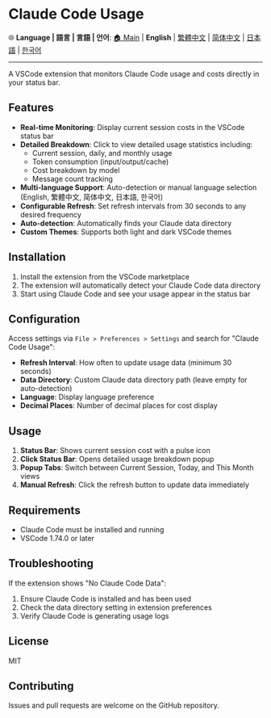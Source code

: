 # Claude Code Usage

🌐 **Language | 語言 | 言語 | 언어**: [🏠 Main](README.md) | **English** | [繁體中文](README-zh-TW.md) | [简体中文](README-zh-CN.md) | [日本語](README-ja.md) | [한국어](README-ko.md)

---

A VSCode extension that monitors Claude Code usage and costs directly in your status bar.

## Features

- **Real-time Monitoring**: Display current session costs in the VSCode status bar
- **Detailed Breakdown**: Click to view detailed usage statistics including:
  - Current session, daily, and monthly usage
  - Token consumption (input/output/cache)
  - Cost breakdown by model
  - Message count tracking
- **Multi-language Support**: Auto-detection or manual language selection (English, 繁體中文, 简体中文, 日本語, 한국어)
- **Configurable Refresh**: Set refresh intervals from 30 seconds to any desired frequency
- **Auto-detection**: Automatically finds your Claude data directory
- **Custom Themes**: Supports both light and dark VSCode themes

## Installation

1. Install the extension from the VSCode marketplace
2. The extension will automatically detect your Claude Code data directory
3. Start using Claude Code and see your usage appear in the status bar

## Configuration

Access settings via `File > Preferences > Settings` and search for "Claude Code Usage":

- **Refresh Interval**: How often to update usage data (minimum 30 seconds)
- **Data Directory**: Custom Claude data directory path (leave empty for auto-detection)
- **Language**: Display language preference
- **Decimal Places**: Number of decimal places for cost display

## Usage

1. **Status Bar**: Shows current session cost with a pulse icon
2. **Click Status Bar**: Opens detailed usage breakdown popup
3. **Popup Tabs**: Switch between Current Session, Today, and This Month views
4. **Manual Refresh**: Click the refresh button to update data immediately

## Requirements

- Claude Code must be installed and running
- VSCode 1.74.0 or later

## Troubleshooting

If the extension shows "No Claude Code Data":

1. Ensure Claude Code is installed and has been used
2. Check the data directory setting in extension preferences
3. Verify Claude Code is generating usage logs

## License

MIT

## Contributing

Issues and pull requests are welcome on the GitHub repository.